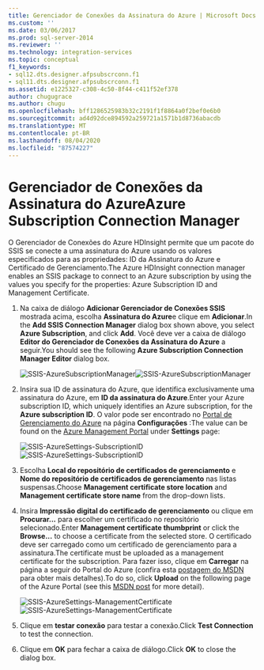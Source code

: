 ```yaml
---
title: Gerenciador de Conexões da Assinatura do Azure | Microsoft Docs
ms.custom: ''
ms.date: 03/06/2017
ms.prod: sql-server-2014
ms.reviewer: ''
ms.technology: integration-services
ms.topic: conceptual
f1_keywords:
- sql12.dts.designer.afpsubscrconn.f1
- sql11.dts.designer.afpsubscrconn.f1
ms.assetid: e1225327-c308-4c50-8f44-c411f52ef378
author: chugugrace
ms.author: chugu
ms.openlocfilehash: bff1286525983b32c2191f1f8864a0f2bef0e6b0
ms.sourcegitcommit: ad4d92dce894592a259721a1571b1d8736abacdb
ms.translationtype: MT
ms.contentlocale: pt-BR
ms.lasthandoff: 08/04/2020
ms.locfileid: "87574227"
---
```

# <a name="azure-subscription-connection-manager"></a><span data-ttu-id="4f279-102">Gerenciador de Conexões da Assinatura do Azure</span><span class="sxs-lookup"><span data-stu-id="4f279-102">Azure Subscription Connection Manager</span></span>
  <span data-ttu-id="4f279-103">O Gerenciador de Conexões do Azure HDInsight permite que um pacote do SSIS se conecte a uma assinatura do Azure usando os valores especificados para as propriedades: ID da Assinatura do Azure e Certificado de Gerenciamento.</span><span class="sxs-lookup"><span data-stu-id="4f279-103">The Azure HDInsight connection manager enables an SSIS package to connect to an Azure subscription by using the values you specify for the properties: Azure Subscription ID and Management Certificate.</span></span>

1.  <span data-ttu-id="4f279-104">Na caixa de diálogo **Adicionar Gerenciador de Conexões SSIS** mostrada acima, escolha **Assinatura do Azure**e clique em **Adicionar**.</span><span class="sxs-lookup"><span data-stu-id="4f279-104">In the **Add SSIS Connection Manager** dialog box shown above, you select **Azure Subscription**, and click **Add**.</span></span>  <span data-ttu-id="4f279-105">Você deve ver a caixa de diálogo **Editor do Gerenciador de Conexões da Assinatura do Azure** a seguir.</span><span class="sxs-lookup"><span data-stu-id="4f279-105">You should see the following **Azure Subscription Connection Manager Editor** dialog box.</span></span>

     <span data-ttu-id="4f279-106">![SSIS-AzureSubscriptionManager](../media/ssis-azuresubscriptionmanager.png "SSIS-AzureSubscriptionManager")</span><span class="sxs-lookup"><span data-stu-id="4f279-106">![SSIS-AzureSubscriptionManager](../media/ssis-azuresubscriptionmanager.png "SSIS-AzureSubscriptionManager")</span></span>

2.  <span data-ttu-id="4f279-107">Insira sua ID de assinatura do Azure, que identifica exclusivamente uma assinatura do Azure, em **ID da assinatura do Azure**.</span><span class="sxs-lookup"><span data-stu-id="4f279-107">Enter your Azure subscription ID, which uniquely identifies an Azure subscription, for the **Azure subscription ID**.</span></span>  <span data-ttu-id="4f279-108">O valor pode ser encontrado no [Portal de Gerenciamento do Azure](https://manage.windowsazure.com) na página **Configurações** :</span><span class="sxs-lookup"><span data-stu-id="4f279-108">The value can be found on the [Azure Management Portal](https://manage.windowsazure.com) under **Settings** page:</span></span>

     <span data-ttu-id="4f279-109">![SSIS-AzureSettings-SubscriptionID](../media/ssis-azuresettings-subscriptionid.png "SSIS-AzureSettings-SubscriptionID")</span><span class="sxs-lookup"><span data-stu-id="4f279-109">![SSIS-AzureSettings-SubscriptionID](../media/ssis-azuresettings-subscriptionid.png "SSIS-AzureSettings-SubscriptionID")</span></span>

3.  <span data-ttu-id="4f279-110">Escolha **Local do repositório de certificados de gerenciamento** e **Nome do repositório de certificados de gerenciamento** nas listas suspensas.</span><span class="sxs-lookup"><span data-stu-id="4f279-110">Choose **Management certificate store location** and **Management certificate store name** from the drop-down lists.</span></span>

4.  <span data-ttu-id="4f279-111">Insira **Impressão digital do certificado de gerenciamento** ou clique em **Procurar...** para escolher um certificado no repositório selecionado.</span><span class="sxs-lookup"><span data-stu-id="4f279-111">Enter **Management certificate thumbprint** or click the **Browse...** to choose a certificate from the selected store.</span></span> <span data-ttu-id="4f279-112">O certificado deve ser carregado como um certificado de gerenciamento para a assinatura.</span><span class="sxs-lookup"><span data-stu-id="4f279-112">The certificate must be uploaded as a management certificate for the subscription.</span></span> <span data-ttu-id="4f279-113">Para fazer isso, clique em **Carregar** na página a seguir do Portal do Azure (confira esta [postagem do MSDN](https://msdn.microsoft.com/library/azure/gg551722.aspx) para obter mais detalhes).</span><span class="sxs-lookup"><span data-stu-id="4f279-113">To do so, click **Upload** on the following page of the Azure Portal (see this [MSDN post](https://msdn.microsoft.com/library/azure/gg551722.aspx) for more detail).</span></span>

     <span data-ttu-id="4f279-114">![SSIS-AzureSettings-ManagementCertificate](../media/ssis-azuresettings-managementcertificate.png "SSIS-AzureSettings-ManagementCertificate")</span><span class="sxs-lookup"><span data-stu-id="4f279-114">![SSIS-AzureSettings-ManagementCertificate](../media/ssis-azuresettings-managementcertificate.png "SSIS-AzureSettings-ManagementCertificate")</span></span>

5.  <span data-ttu-id="4f279-115">Clique em **testar conexão** para testar a conexão.</span><span class="sxs-lookup"><span data-stu-id="4f279-115">Click **Test Connection** to test the connection.</span></span>

6.  <span data-ttu-id="4f279-116">Clique em **OK** para fechar a caixa de diálogo.</span><span class="sxs-lookup"><span data-stu-id="4f279-116">Click **OK** to close the dialog box.</span></span>


